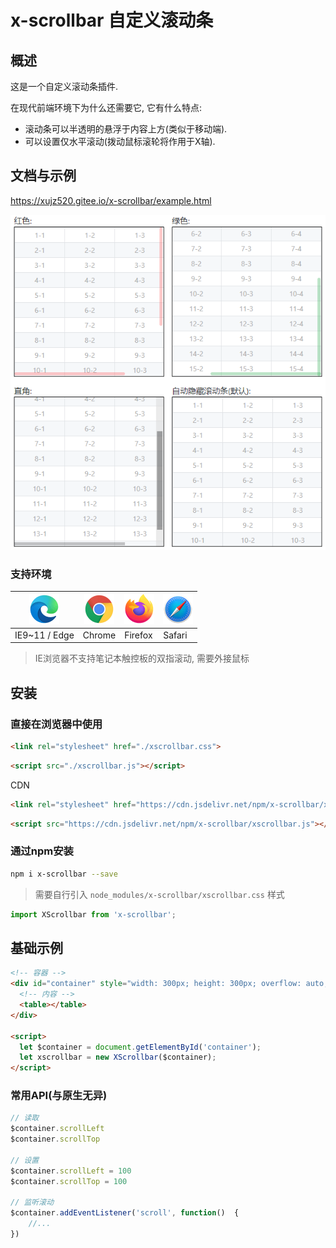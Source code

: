 # x-scrollbar 自定义滚动条

## 概述

这是一个自定义滚动条插件.  

在现代前端环境下为什么还需要它, 它有什么特点:  
* 滚动条可以半透明的悬浮于内容上方(类似于移动端).
* 可以设置仅水平滚动(拨动鼠标滚轮将作用于X轴).

## 文档与示例  
<a target="_blank" href="https://xujz520.gitee.io/x-scrollbar/example.html">https://xujz520.gitee.io/x-scrollbar/example.html</a>

![](./20200310230142.png "")

### 支持环境
| ![](./assets/edge.png) | ![](./assets/chrome.png) | ![](./assets/firefox.png) | ![](./assets/safari.png) |
| ---- | ---- | ---- | ---- |
| IE9~11 / Edge | Chrome | Firefox | Safari |
> IE浏览器不支持笔记本触控板的双指滚动, 需要外接鼠标

## 安装

### 直接在浏览器中使用
```html
<link rel="stylesheet" href="./xscrollbar.css">
```
```html
<script src="./xscrollbar.js"></script>
```

CDN
```html
<link rel="stylesheet" href="https://cdn.jsdelivr.net/npm/x-scrollbar/xscrollbar.css">
```
```html
<script src="https://cdn.jsdelivr.net/npm/x-scrollbar/xscrollbar.js"></script>
```

### 通过npm安装
```bash
npm i x-scrollbar --save
```
> 需要自行引入 ` node_modules/x-scrollbar/xscrollbar.css ` 样式
```js
import XScrollbar from 'x-scrollbar';
```

## 基础示例
```html
<!-- 容器 -->
<div id="container" style="width: 300px; height: 300px; overflow: auto; border: 1px solid #000;">
  <!-- 内容 -->
  <table></table>
</div>

<script>
  let $container = document.getElementById('container');
  let xscrollbar = new XScrollbar($container);
</script>
```

### 常用API(与原生无异)
```js
// 读取
$container.scrollLeft
$container.scrollTop

// 设置
$container.scrollLeft = 100
$container.scrollTop = 100

// 监听滚动
$container.addEventListener('scroll', function()  {
    //...
})
```